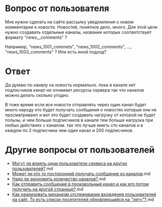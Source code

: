 
# Вопрос от пользователя

Мне нужно сделать на сайте рассылку уведомления о новом комментарии к новости. Новостей, понятное дело, много. Для этой цели нужно создавать отдельные каналы, название которых соответствует формату "news__comments" ?

 Например, "news_1001_commets", "news_1002_comments", ..., "news_1003_comments" ?
 Или есть иной подход?

# Ответ

Да думаю по каналу на новость нормально. пока в канале нет подписчиков канал не отнимает ресурсы сервера так что каналов можно делать сколько угодно. 

В тоже время если все новости отправлять через один канал будет много народу кто будет получать сообщения о новостях которые они не просматривают и вот это будет создавать нагрузку от которой не будет пользы, и чем больше подписчиков в канале тем больше нагрузка при любых действиях с каналом. так что лучше иметь сто каналов и в каждом по 2 подписчика чем один канал и 200 подписчиков.

# Другие вопросы от пользователей

  * [Могут ли влиять одни пользователи сервиса на других пользователей?](comet/faq/isolation-of-users).md  
  * [Может ли кто то посторонний получать сообщение из каналов](comet/faq/access-to-channels-for-outsiders).md
  * [Надо ли экономить количество каналов?](comet/faq/max-numbers-of-pipes).md
  * [Как отправить сообщение в произвольный канал и как его потом получить на другой странице?](comet/faq/send-message-to-pipe).md
  * [Как реализовать механизм отслеживания вхождения пользователей на сайт. То есть список посетителей обновляющийся на "лету"?](comet/faq/realtime-users-list).md 